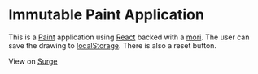 # Immutable Paint Application

This is a [Paint] application using [React] backed with a [mori][persistent data
structure]. The user can save the drawing to [localStorage]. There is also a reset
button.

View on [Surge](http://paint-react-mori.surge.sh/)

[Paint]:https://en.wikipedia.org/wiki/Microsoft_Paint
[persistent data structure]:https://en.wikipedia.org/wiki/Persistent_data_structure
[React]:https://facebook.github.io/react/
[localStorage]:https://developer.mozilla.org/en-US/docs/Web/API/Window/localStorage
[mori]:http://swannodette.github.io/mori/
